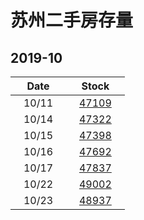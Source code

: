 # 苏州二手房存量   
## 2019-10


| Date | Stock |
| ------ | ------ |
| &nbsp;&nbsp;&nbsp;10/11&nbsp;&nbsp;&nbsp; | &nbsp;&nbsp;&nbsp;[47109](Suzhou_Stock.md)&nbsp;&nbsp;&nbsp; |
| &nbsp;&nbsp;&nbsp;10/14&nbsp;&nbsp;&nbsp; | &nbsp;&nbsp;&nbsp;[47322](Suzhou_Stock.md)&nbsp;&nbsp;&nbsp; |
| &nbsp;&nbsp;&nbsp;10/15&nbsp;&nbsp;&nbsp; | &nbsp;&nbsp;&nbsp;[47398](Suzhou_Stock.md)&nbsp;&nbsp;&nbsp; |
| &nbsp;&nbsp;&nbsp;10/16&nbsp;&nbsp;&nbsp; | &nbsp;&nbsp;&nbsp;[47692](Suzhou_Stock.md)&nbsp;&nbsp;&nbsp; |
| &nbsp;&nbsp;&nbsp;10/17&nbsp;&nbsp;&nbsp; | &nbsp;&nbsp;&nbsp;[47837](Suzhou_Stock.md)&nbsp;&nbsp;&nbsp; |
| &nbsp;&nbsp;&nbsp;10/22&nbsp;&nbsp;&nbsp; | &nbsp;&nbsp;&nbsp;[49002](Suzhou_Stock.md)&nbsp;&nbsp;&nbsp; |
| &nbsp;&nbsp;&nbsp;10/23&nbsp;&nbsp;&nbsp; | &nbsp;&nbsp;&nbsp;[48937](Suzhou_Stock.md)&nbsp;&nbsp;&nbsp; |

